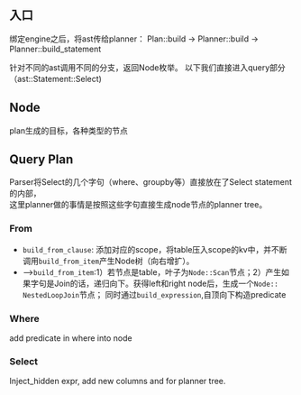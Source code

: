 ## 入口
绑定engine之后，将ast传给planner：
Plan::build -> Planner::build -> Planner::build_statement

针对不同的ast调用不同的分支，返回Node枚举。
以下我们直接进入query部分（ast::Statement::Select)

## Node
plan生成的目标，各种类型的节点

## Query Plan
Parser将Select的几个字句（where、groupby等）直接放在了Select statement的内部，  
这里planner做的事情是按照这些字句直接生成node节点的planner tree。

### From
- `build_from_clause`: 添加对应的scope，将table压入scope的kv中，并不断调用`build_from_item`产生Node树（向右增扩）。  
- -->`build_from_item`:1）若节点是table，叶子为`Node::Scan`节点；2）产生如果字句是Join的话，递归向下。获得left和right node后，生成一个`Node:: NestedLoopJoin`节点；
同时通过`build_expression`,自顶向下构造predicate

### Where
add predicate in where into node

### Select
Inject_hidden expr, add new columns and for planner tree.
